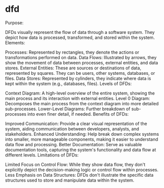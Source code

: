 # dfd

Purpose:

DFDs visually represent the flow of data through a software system.
They depict how data is processed, transformed, and stored within the system.
Elements:

Processes: Represented by rectangles, they denote the actions or transformations performed on data.
Data Flows: Illustrated by arrows, they show the movement of data between processes, external entities, and data stores.
External Entities: These are sources or destinations of data, represented by squares. They can be users, other systems, databases, or files.
Data Stores: Represented by cylinders, they indicate where data is kept within the system (e.g., databases, files).
Levels of DFDs:

Context Diagram: A high-level overview of the entire system, showing the main process and its interaction with external entities.
Level 0 Diagram: Decomposes the main process from the context diagram into more detailed sub-processes.
Lower-Level Diagrams: Further breakdown of sub-processes into even finer detail, if needed.
Benefits of DFDs:

Improved Communication: Provide a clear visual representation of the system, aiding communication between developers, analysts, and stakeholders.
Enhanced Understanding: Help break down complex systems into smaller, more manageable components, making it easier to understand data flow and processing.
Better Documentation: Serve as valuable documentation tools, capturing the system's functionality and data flow at different levels.
Limitations of DFDs:

Limited Focus on Control Flow: While they show data flow, they don't explicitly depict the decision-making logic or control flow within processes.
Less Emphasis on Data Structures: DFDs don't illustrate the specific data structures used to store and manipulate data within the system.